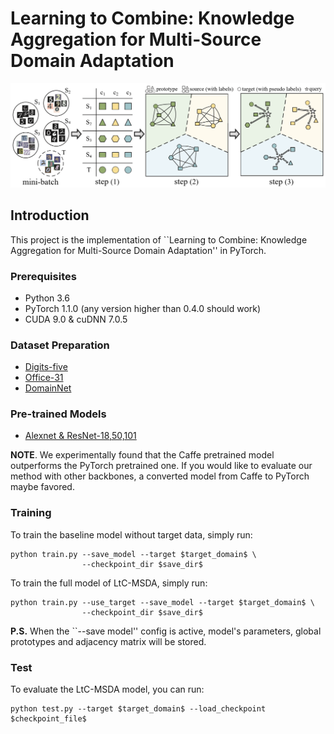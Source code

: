 # Learning to Combine: Knowledge Aggregation for Multi-Source Domain Adaptation

<p align="center">
  <img src="docs/model.png" /> 
</p>

## Introduction
This project is the implementation of ``Learning to Combine: Knowledge Aggregation for Multi-Source Domain Adaptation'' in PyTorch.  

### Prerequisites

* Python 3.6
* PyTorch 1.1.0 (any version higher than 0.4.0 should work) 
* CUDA 9.0 & cuDNN 7.0.5

### Dataset Preparation

* [Digits-five](https://drive.google.com/open?id=1A4RJOFj4BJkmliiEL7g9WzNIDUHLxfmm)
* [Office-31](http://people.eecs.berkeley.edu/~jhoffman/domainadapt/)
* [DomainNet](http://ai.bu.edu/M3SDA/)

### Pre-trained Models

* [Alexnet & ResNet-18,50,101](https://jbox.sjtu.edu.cn/l/dn1iAJ)

**NOTE**. We experimentally found that the Caffe pretrained model outperforms the PyTorch pretrained one. 
If you would like to evaluate our method with other backbones, a converted model from Caffe to PyTorch maybe favored.

### Training

To train the baseline model without target data, simply run:
```
python train.py --save_model --target $target_domain$ \
                --checkpoint_dir $save_dir$
```

To train the full model of LtC-MSDA, simply run:
```
python train.py --use_target --save_model --target $target_domain$ \
                --checkpoint_dir $save_dir$
```

**P.S.** When the ``--save model'' config is active, model's parameters, global prototypes and adjacency matrix will be stored.

### Test

To evaluate the LtC-MSDA model, you can run:
```
python test.py --target $target_domain$ --load_checkpoint $checkpoint_file$
```